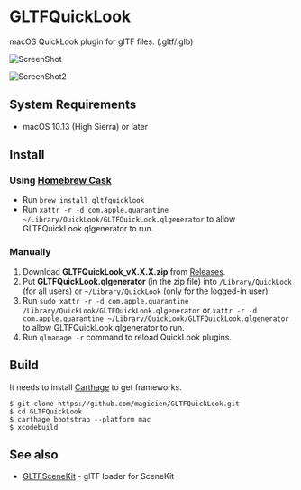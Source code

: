 # GLTFQuickLook
macOS QuickLook plugin for glTF files. (.gltf/.glb)

![ScreenShot](https://github.com/magicien/GLTFQuickLook/blob/master/screenshot.png)

![ScreenShot2](https://github.com/magicien/GLTFQuickLook/blob/master/screenshot2.gif)

## System Requirements

- macOS 10.13 (High Sierra) or later

## Install

### Using [Homebrew Cask](https://github.com/phinze/homebrew-cask)

- Run `brew install gltfquicklook`
- Run `xattr -r -d com.apple.quarantine ~/Library/QuickLook/GLTFQuickLook.qlgenerator` to allow GLTFQuickLook.qlgenerator to run.

### Manually

1. Download **GLTFQuickLook_vX.X.X.zip** from [Releases](https://github.com/magicien/GLTFQuickLook/releases/latest).
2. Put **GLTFQuickLook.qlgenerator** (in the zip file) into `/Library/QuickLook` (for all users) or `~/Library/QuickLook` (only for the logged-in user).
3. Run `sudo xattr -r -d com.apple.quarantine /Library/QuickLook/GLTFQuickLook.qlgenerator` or `xattr -r -d com.apple.quarantine ~/Library/QuickLook/GLTFQuickLook.qlgenerator` to allow GLTFQuickLook.qlgenerator to run.
4. Run `qlmanage -r` command to reload QuickLook plugins.

## Build

It needs to install [Carthage](https://github.com/Carthage/Carthage) to get frameworks.
```
$ git clone https://github.com/magicien/GLTFQuickLook.git
$ cd GLTFQuickLook
$ carthage bootstrap --platform mac
$ xcodebuild
```

## See also

- [GLTFSceneKit](https://github.com/magicien/GLTFSceneKit/) - glTF loader for SceneKit
